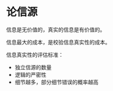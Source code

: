 # 论信源

信息是无价值的，真实的信息是有价值的。

信息最大的成本，是校验信息真实性的成本。

信息真实性的评估标准：

- 独立信源的数量
- 逻辑的严密性
- 细节越多，部分细节错误的概率越高